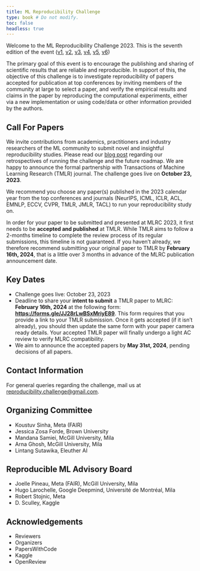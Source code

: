 ```yaml
---
title: ML Reproducibility Challenge
type: book # Do not modify.
toc: false
headless: true
---
```


Welcome to the ML Reproducibility Challenge 2023. This is the seventh edition of
the event
([v1](https://www.cs.mcgill.ca/~jpineau/ICLR2018-ReproducibilityChallenge.html),
[v2](https://www.cs.mcgill.ca/~jpineau/ICLR2019-ReproducibilityChallenge.html),
[v3](https://reproducibility-challenge.github.io/neurips2019/),
[v4](https://paperswithcode.com/rc2020),
[v5](https://paperswithcode.com/rc2021),
[v6](https://paperswithcode.com/rc2022))

The primary goal of this event is to encourage the publishing and sharing of
scientific results that are reliable and reproducible. In support of this, the
objective of this challenge is to investigate reproducibility of papers accepted
for publication at top conferences by inviting members of the community at large
to select a paper, and verify the empirical results and claims in the paper by
reproducing the computational experiments, either via a new implementation or
using code/data or other information provided by the authors.

## Call For Papers

We invite contributions from academics, practitioners and industry researchers
of the ML community to submit novel and insightful reproducibility studies.
Please read our [blog post](/blog/announcing_mlrc2023/) regarding our
retrospectives of running the challenge and the future roadmap. We are happy to
announce the formal partnership with Transactions of Machine Learning Research
(TMLR) journal. The challenge goes live on **October 23, 2023**.

We recommend you choose any paper(s) published in the 2023 calendar year from
the top conferences and journals (NeurIPS, ICML, ICLR, ACL, EMNLP, ECCV, CVPR,
TMLR, JMLR, TACL) to run your reproducibility study on.

In order for your paper to be submitted and presented at MLRC 2023, it first
needs to be **accepted and published** at TMLR. While TMLR aims to follow a
2-months timeline to complete the review process of its regular submissions,
this timeline is not guaranteed. If you haven’t already, we therefore recommend
submitting your original paper to TMLR by **February 16th, 2024**, that is a
little over 3 months in advance of the MLRC publication announcement date.

## Key Dates

- Challenge goes live: October 23, 2023
- Deadline to share your **intent to submit** a TMLR paper to MLRC: **February
  16th, 2024** at the following form: **https://forms.gle/JJ28rLwBSxMriyE89**.
  This form requires that you provide a link to your TMLR submission. Once it
  gets accepted (if it isn’t already), you should then update the same form with
  your paper camera ready details. Your accepted TMLR paper will finally undergo
  a light AC review to verify MLRC compatibility.
- We aim to announce the accepted papers by **May 31st, 2024**, pending
  decisions of all papers.

## Contact Information

For general queries regarding the challenge, mail us at
reproducibility.challenge@gmail.com.

## Organizing Committee

- Koustuv Sinha, Meta (FAIR)
- Jessica Zosa Forde, Brown University
- Mandana Samiei, McGill University, Mila
- Arna Ghosh, McGill University, Mila
- Lintang Sutawika, Eleuther AI

## Reproducible ML Advisory Board

- Joelle Pineau, Meta (FAIR), McGill University, Mila
- Hugo Larochelle, Google Deepmind, Université de Montréal, Mila
- Robert Stojnic, Meta
- D. Sculley, Kaggle

## Acknowledgements

- Reviewers
- Organizers
- PapersWithCode
- Kaggle
- OpenReview

